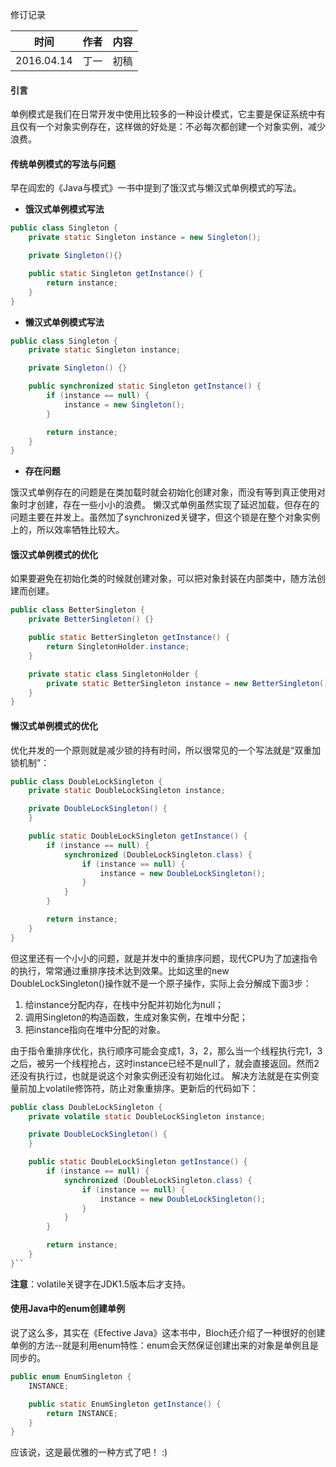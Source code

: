 修订记录

| 时间 | 作者 | 内容 |
|--------|--------|--------|
| 2016.04.14 | 丁一 | 初稿 | 

#### 引言
单例模式是我们在日常开发中使用比较多的一种设计模式，它主要是保证系统中有且仅有一个对象实例存在，这样做的好处是：不必每次都创建一个对象实例，减少浪费。

#### 传统单例模式的写法与问题
早在阎宏的《Java与模式》一书中提到了饿汉式与懒汉式单例模式的写法。

- **饿汉式单例模式写法**
```java
public class Singleton {
    private static Singleton instance = new Singleton();

    private Singleton(){}

    public static Singleton getInstance() {
        return instance;
    }
}
```

- **懒汉式单例模式写法**
```java
public class Singleton {
    private static Singleton instance;

    private Singleton() {}

    public synchronized static Singleton getInstance() {
        if (instance == null) {
            instance = new Singleton();
        }

        return instance;
    }
}
```

- **存在问题**

饿汉式单例存在的问题是在类加载时就会初始化创建对象，而没有等到真正使用对象时才创建，存在一些小小的浪费。
懒汉式单例虽然实现了延迟加载，但存在的问题主要在并发上。虽然加了synchronized关键字，但这个锁是在整个对象实例上的，所以效率牺牲比较大。


#### 饿汉式单例模式的优化
如果要避免在初始化类的时候就创建对象，可以把对象封装在内部类中，随方法创建而创建。
```java
public class BetterSingleton {
    private BetterSingleton() {}

    public static BetterSingleton getInstance() {
        return SingletonHolder.instance;
    }

    private static class SingletonHolder {
        private static BetterSingleton instance = new BetterSingleton();
    }
}
```

#### 懒汉式单例模式的优化
优化并发的一个原则就是减少锁的持有时间，所以很常见的一个写法就是“双重加锁机制”：
```java
public class DoubleLockSingleton {
    private static DoubleLockSingleton instance;

    private DoubleLockSingleton() {
    }

    public static DoubleLockSingleton getInstance() {
        if (instance == null) {
            synchronized (DoubleLockSingleton.class) {
                if (instance == null) {
                    instance = new DoubleLockSingleton();
                }
            }
        }

        return instance;
    }
}
```
但这里还有一个小小的问题，就是并发中的重排序问题，现代CPU为了加速指令的执行，常常通过重排序技术达到效果。比如这里的new DoubleLockSingleton()操作就不是一个原子操作，实际上会分解成下面3步：
1. 给instance分配内存，在栈中分配并初始化为null；
2. 调用Singleton的构造函数，生成对象实例，在堆中分配；
3. 把instance指向在堆中分配的对象。

由于指令重排序优化，执行顺序可能会变成1，3，2，那么当一个线程执行完1，3之后，被另一个线程抢占，这时instance已经不是null了，就会直接返回。然而2还没有执行过，也就是说这个对象实例还没有初始化过。
解决方法就是在实例变量前加上volatile修饰符，防止对象重排序。更新后的代码如下：
```java
public class DoubleLockSingleton {
    private volatile static DoubleLockSingleton instance;

    private DoubleLockSingleton() {
    }

    public static DoubleLockSingleton getInstance() {
        if (instance == null) {
            synchronized (DoubleLockSingleton.class) {
                if (instance == null) {
                    instance = new DoubleLockSingleton();
                }
            }
        }

        return instance;
    }
}``
```
**注意**：volatile关键字在JDK1.5版本后才支持。

#### 使用Java中的enum创建单例
说了这么多，其实在《Efective Java》这本书中，Bloch还介绍了一种很好的创建单例的方法--就是利用enum特性：enum会天然保证创建出来的对象是单例且是同步的。
```java
public enum EnumSingleton {
    INSTANCE;

    public static EnumSingleton getInstance() {
        return INSTANCE;
    }
}
```
应该说，这是最优雅的一种方式了吧！ :)



